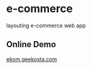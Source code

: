 # e-commerce
layouting e-commerce web app

## Online Demo
[ekom.geekosta.com](http://ekom.geekosta.com)
